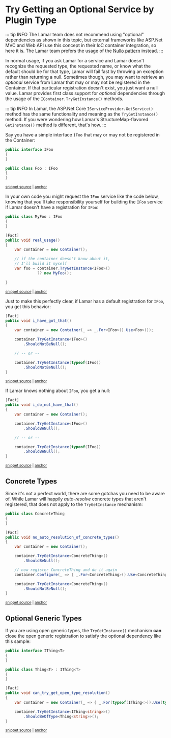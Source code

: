 # Try Getting an Optional Service by Plugin Type

::: tip INFO
The Lamar team does not recommend using "optional" dependencies as shown in this topic, but
external frameworks like ASP.Net MVC and Web API use this concept in their IoC container integration, so here it is. The Lamar team
prefers the usage of the [Nullo pattern](http://en.wikipedia.org/wiki/Null_Object_pattern) instead.
:::

In normal usage, if you ask Lamar for a service and Lamar doesn't recognize the requested type, the requested name, or know what the default should be for that type, Lamar will fail fast by throwing an exception rather than returning a null. Sometimes though, you may want to
retrieve an _optional_ service from Lamar that may or may not be registered in the Container. If that particular registration doesn't exist, you
just want a null value. Lamar provides first class support for _optional_ dependencies through the usage of the `IContainer.TryGetInstance()` methods.

::: tip INFO
In Lamar, the ASP.Net Core `IServiceProvider.GetService()` method has the same functionality and meaning as the `TryGetInstance()` method. If you
were wondering how Lamar's StructureMap-flavored `GetInstance()` method is different, that's how.
:::

Say you have a simple interface `IFoo` that may or may not be registered in the Container:

<!-- snippet: sample_optional-foo -->
<a id='snippet-sample_optional-foo'></a>
```cs
public interface IFoo
{
}

public class Foo : IFoo
{
}
```
<sup><a href='https://github.com/JasperFx/lamar/blob/master/src/StructureMap.Testing/Examples/Resolving/OptionalDependencies.cs#L8-L17' title='Snippet source file'>snippet source</a> | <a href='#snippet-sample_optional-foo' title='Start of snippet'>anchor</a></sup>
<!-- endSnippet -->

In your own code you might request the `IFoo` service like the code below, knowing that you'll
take responsibility yourself for building the `IFoo` service if Lamar doesn't have a registration
for `IFoo`:

<!-- snippet: sample_optional-real-usage -->
<a id='snippet-sample_optional-real-usage'></a>
```cs
public class MyFoo : IFoo
{
}

[Fact]
public void real_usage()
{
    var container = new Container();

    // if the container doesn't know about it,
    // I'll build it myself
    var foo = container.TryGetInstance<IFoo>()
              ?? new MyFoo();

}
```
<sup><a href='https://github.com/JasperFx/lamar/blob/master/src/StructureMap.Testing/Examples/Resolving/OptionalDependencies.cs#L95-L112' title='Snippet source file'>snippet source</a> | <a href='#snippet-sample_optional-real-usage' title='Start of snippet'>anchor</a></sup>
<!-- endSnippet -->

Just to make this perfectly clear, if Lamar has a default registration for `IFoo`, you get this behavior:

<!-- snippet: sample_optional-got-it -->
<a id='snippet-sample_optional-got-it'></a>
```cs
[Fact]
public void i_have_got_that()
{
    var container = new Container(_ => _.For<IFoo>().Use<Foo>());

    container.TryGetInstance<IFoo>()
        .ShouldNotBeNull();

    // -- or --

    container.TryGetInstance(typeof(IFoo))
        .ShouldNotBeNull();
}
```
<sup><a href='https://github.com/JasperFx/lamar/blob/master/src/StructureMap.Testing/Examples/Resolving/OptionalDependencies.cs#L19-L34' title='Snippet source file'>snippet source</a> | <a href='#snippet-sample_optional-got-it' title='Start of snippet'>anchor</a></sup>
<!-- endSnippet -->

If Lamar knows nothing about `IFoo`, you get a null:

<!-- snippet: sample_optional-dont-got-it -->
<a id='snippet-sample_optional-dont-got-it'></a>
```cs
[Fact]
public void i_do_not_have_that()
{
    var container = new Container();

    container.TryGetInstance<IFoo>()
        .ShouldBeNull();

    // -- or --

    container.TryGetInstance(typeof(IFoo))
        .ShouldBeNull();
}
```
<sup><a href='https://github.com/JasperFx/lamar/blob/master/src/StructureMap.Testing/Examples/Resolving/OptionalDependencies.cs#L36-L51' title='Snippet source file'>snippet source</a> | <a href='#snippet-sample_optional-dont-got-it' title='Start of snippet'>anchor</a></sup>
<!-- endSnippet -->

## Concrete Types

Since it's not a perfect world, there are some gotchas you need to be aware of.
While Lamar will happily _auto-resolve_ concrete types that aren't registered,
that does not apply to the `TryGetInstance` mechanism:

<!-- snippet: sample_optional-no-concrete -->
<a id='snippet-sample_optional-no-concrete'></a>
```cs
public class ConcreteThing
{
}

[Fact]
public void no_auto_resolution_of_concrete_types()
{
    var container = new Container();

    container.TryGetInstance<ConcreteThing>()
        .ShouldBeNull();

    // now register ConcreteThing and do it again
    container.Configure(_ => { _.For<ConcreteThing>().Use<ConcreteThing>(); });

    container.TryGetInstance<ConcreteThing>()
        .ShouldNotBeNull();
}
```
<sup><a href='https://github.com/JasperFx/lamar/blob/master/src/StructureMap.Testing/Examples/Resolving/OptionalDependencies.cs#L53-L73' title='Snippet source file'>snippet source</a> | <a href='#snippet-sample_optional-no-concrete' title='Start of snippet'>anchor</a></sup>
<!-- endSnippet -->

## Optional Generic Types

If you are using open generic types, the `TryGetInstance()` mechanism **can** close the open generic registration
to satisfy the optional dependency like this sample:

<!-- snippet: sample_optional-close-generics -->
<a id='snippet-sample_optional-close-generics'></a>
```cs
public interface IThing<T>
{
}

public class Thing<T> : IThing<T>
{
}

[Fact]
public void can_try_get_open_type_resolution()
{
    var container = new Container(_ => { _.For(typeof(IThing<>)).Use(typeof(Thing<>)); });

    container.TryGetInstance<IThing<string>>()
        .ShouldBeOfType<Thing<string>>();
}
```
<sup><a href='https://github.com/JasperFx/lamar/blob/master/src/StructureMap.Testing/Examples/Resolving/OptionalDependencies.cs#L75-L93' title='Snippet source file'>snippet source</a> | <a href='#snippet-sample_optional-close-generics' title='Start of snippet'>anchor</a></sup>
<!-- endSnippet -->
